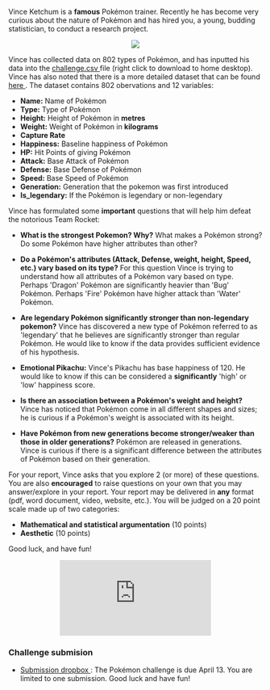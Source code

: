 Vince Ketchum is a **famous** Pokémon trainer. Recently he has become very curious about the nature of Pokémon and has hired you, a young, budding statistician, to conduct a research project. 

<p align="center"> <img class="prof" src="https://merrickmath.github.io/MerrickMath.github.io-PokemonChallenge/trainer.png">   </p>

Vince has collected data on 802 types of Pokémon, and has inputted his data into the <a href="https://merrickmath.github.io/MerrickMath.github.io-PokemonChallenge/challenge.csv"> challenge.csv </a> file (right click to download to home desktop). Vince has also noted that there is a more detailed dataset that can be found <a href="https://www.kaggle.com/rounakbanik/pokemon"> here </a>. The dataset contains 802 obervations and 12 variables:
* **Name:** Name of Pokémon 
* **Type:** Type of Pokémon 
* **Height:** Height of Pokémon in **metres**
* **Weight:** Weight of Pokémon in **kilograms**
* **Capture Rate** 
* **Happiness:** Baseline happiness of Pokémon
* **HP:** Hit Points of giving Pokémon
* **Attack:** Base Attack of Pokémon 
* **Defense:** Base Defense of Pokémon 
* **Speed:** Base Speed of Pokémon 
* **Generation:** Generation that the pokemon was first introduced
* **Is_legendary:** If the Pokémon is legendary or non-legendary 


Vince has formulated some **important** questions that will help him defeat the notorious Team Rocket:
* **What is the strongest Pokemon? Why?** 
What makes a Pokémon strong? Do some Pokémon have higher attributes than other? 

* **Do a Pokémon's attributes (Attack, Defense, weight, height, Speed, etc.) vary based on its type?** 
For this question Vince is trying to understand how all attributes of a Pokémon vary based on type. Perhaps 'Dragon' Pokémon are significantly heavier than 'Bug' Pokémon. Perhaps 'Fire' Pokémon have higher attack than 'Water' Pokémon. 

* **Are legendary Pokémon significantly stronger than non-legendary pokemon?** 
Vince has discovered a new type of Pokémon referred to as 'legendary' that he believes are significantly stronger than regular Pokémon. He would like to know if the data provides sufficient evidence of his hypothesis. 

* **Emotional Pikachu:** 
Vince's Pikachu has base happiness of 120. He would like to know if this can be considered a **significantly** 'high' or 'low' happiness score. 

* **Is there an association between a Pokémon's weight and height?** 
Vince has noticed that Pokémon come in all different shapes and sizes; he is curious if a Pokémon's weight is associated with its height.

* **Have Pokémon from new generations become stronger/weaker than those in older generations?**
Pokémon are released in generations. Vince is curious if there is a significant difference between the attributes of Pokémon based on their generation. 

For your report, Vince asks that you explore 2 (or more) of these questions. You are also **encouraged** to raise questions on your own that you may answer/explore in your report. Your report may be delivered in **any** format (pdf, word document, video, website, etc.). You will be judged on a 20 point scale made up of two categories:
* **Mathematical and statistical argumentation** (10 points)
* **Aesthetic** (10 points)

Good luck, and have fun!

<p align="center"> 
  <iframe src="https://www.youtube.com/embed/6xKWiCMKKJg" frameborder="0" allow="accelerometer; autoplay; encrypted-media; gyroscope; picture-in-picture" allowfullscreen class="frame"></iframe> </p>

### Challenge submision
* <a href="https://docs.google.com/forms/d/e/1FAIpQLSegZq72ZhhtqqjQ7-P_QqFw-IQWCdHQiQNFpKKlrMBqbSFJBQ/viewform?usp=sf_link"> Submission dropbox </a>: The Pokémon challenge is due April 13. You are limited to one submission. Good luck and have fun!

